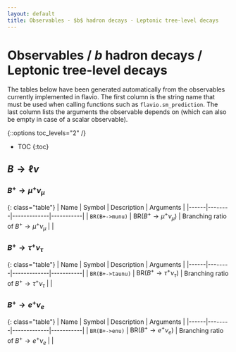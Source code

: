 ```yaml
---
layout: default
title: Observables - $b$ hadron decays - Leptonic tree-level decays
---
```


# Observables / $b$ hadron decays / Leptonic tree-level decays



The tables below have been generated automatically from the observables currently
implemented in flavio. The first column is the string name that must  be used
when calling functions such as `flavio.sm_prediction`. The last column lists
the arguments the observable depends on (which can also be empty in case of
a scalar observable).



{::options toc_levels="2" /}

* TOC
{:toc}

## $B\to \ell\nu$

### $B^+\to \mu^+\nu_\mu$

{: class="table"}
| Name | Symbol | Description | Arguments |
|------|--------|-------------|-----------|
| `BR(B+->munu)` | $\text{BR}(B^+\to \mu^+\nu_\mu)$ | Branching ratio of $B^+\to \mu^+\nu_\mu$ |  |


### $B^+\to \tau^+\nu_\tau$

{: class="table"}
| Name | Symbol | Description | Arguments |
|------|--------|-------------|-----------|
| `BR(B+->taunu)` | $\text{BR}(B^+\to \tau^+\nu_\tau)$ | Branching ratio of $B^+\to \tau^+\nu_\tau$ |  |


### $B^+\to e^+\nu_e$

{: class="table"}
| Name | Symbol | Description | Arguments |
|------|--------|-------------|-----------|
| `BR(B+->enu)` | $\text{BR}(B^+\to e^+\nu_e)$ | Branching ratio of $B^+\to e^+\nu_e$ |  |


